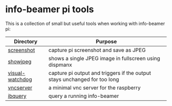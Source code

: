 info-beamer pi tools
====================

This is a collection of small but useful tools when
working with info-beamer pi:

Directory | Purpose
----------|--------------------
[screenshot](screenshot) | capture pi screenshot and save as JPEG
[showjpeg](showjpeg) | shows a single JPEG image in fullscreen using dispmanx
[visual-watchdog](visual-watchdog) | capture pi output and triggers if the output stays unchanged for too long
[vncserver](vncserver) | a minimal vnc server for the raspberry
[ibquery](ibquery) | query a running info-beamer

